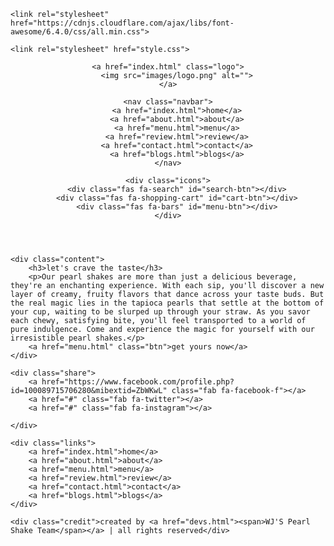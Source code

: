 <!DOCTYPE html>
<html lang="en">
<head>
    <meta charset="UTF-8">
    <meta http-equiv="X-UA-Compatible" content="IE=edge">
    <meta name="viewport" content="width=device-width, initial-scale=1.0">
    <title>WJ's Pearl Shake Home</title>

    <link rel="stylesheet" href="https://cdnjs.cloudflare.com/ajax/libs/font-awesome/6.4.0/css/all.min.css">

    <link rel="stylesheet" href="style.css">

</head>
<body>

<header class="header">

    <a href="index.html" class="logo">
        <img src="images/logo.png" alt="">
    </a>

    <nav class="navbar">
        <a href="index.html">home</a>
        <a href="about.html">about</a>
        <a href="menu.html">menu</a>
        <a href="review.html">review</a>
        <a href="contact.html">contact</a>
        <a href="blogs.html">blogs</a>
    </nav>

    <div class="icons">
        <div class="fas fa-search" id="search-btn"></div>
        <div class="fas fa-shopping-cart" id="cart-btn"></div>
        <div class="fas fa-bars" id="menu-btn"></div>
    </div>


</header>

<section class="home">

    <div class="content">
        <h3>let's crave the taste</h3>
        <p>Our pearl shakes are more than just a delicious beverage, they're an enchanting experience. With each sip, you'll discover a new layer of creamy, fruity flavors that dance across your taste buds. But the real magic lies in the tapioca pearls that settle at the bottom of your cup, waiting to be slurped up through your straw. As you savor each chewy, satisfying bite, you'll feel transported to a world of pure indulgence. Come and experience the magic for yourself with our irresistible pearl shakes.</p>
        <a href="menu.html" class="btn">get yours now</a>
    </div>

</section>

<section class="footer">

    <div class="share">
        <a href="https://www.facebook.com/profile.php?id=100089715706280&mibextid=ZbWKwL" class="fab fa-facebook-f"></a>
        <a href="#" class="fab fa-twitter"></a>
        <a href="#" class="fab fa-instagram"></a>

    </div>

    <div class="links">
        <a href="index.html">home</a>
        <a href="about.html">about</a>
        <a href="menu.html">menu</a>
        <a href="review.html">review</a>
        <a href="contact.html">contact</a>
        <a href="blogs.html">blogs</a>
    </div>

    <div class="credit">created by <a href="devs.html"><span>WJ'S Pearl Shake Team</span></a> | all rights reserved</div>


</section>
